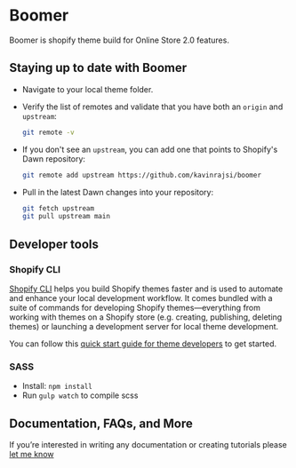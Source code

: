 # Boomer

  Boomer is shopify theme build for Online Store 2.0 features.

## Staying up to date with Boomer

- Navigate to your local theme folder.
- Verify the list of remotes and validate that you have both an `origin` and `upstream`:

  ```sh
  git remote -v
  ```

- If you don't see an `upstream`, you can add one that points to Shopify's Dawn repository:

  ```sh
  git remote add upstream https://github.com/kavinrajsi/boomer
  ```

- Pull in the latest Dawn changes into your repository:

  ```sh
  git fetch upstream
  git pull upstream main
  ```

## Developer tools

### Shopify CLI

[Shopify CLI](https://github.com/Shopify/shopify-cli) helps you build Shopify themes faster and is used to automate and enhance your local development workflow. It comes bundled with a suite of commands for developing Shopify themes—everything from working with themes on a Shopify store (e.g. creating, publishing, deleting themes) or launching a development server for local theme development.

You can follow this [quick start guide for theme developers](https://github.com/Shopify/shopify-cli#quick-start-guide-for-theme-developers) to get started.

### SASS

- Install: `npm install`
- Run `gulp watch` to compile scss

## Documentation, FAQs, and More

If you’re interested in writing any documentation or creating tutorials please [let me know](mailto:sikavinraj@gmail.com)
